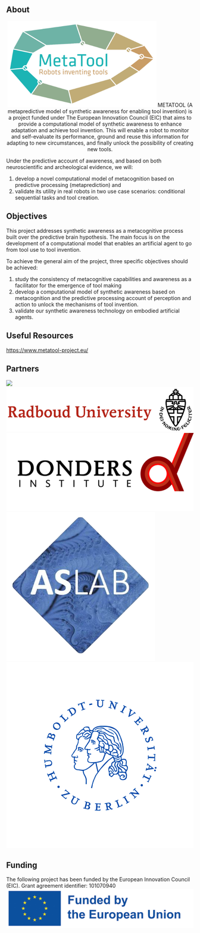 ## About
<p align="center"> 
<img  src="./Images/metatool-logo.png" width = "400">
METATOOL (A metapredictive model of synthetic awareness for enabling tool invention) is a project funded under The European Innovation Council (EIC) that aims to provide a computational model of synthetic awareness to enhance adaptation and achieve tool invention. This will enable a robot to monitor and self-evaluate its performance, ground and reuse this information for adapting to new circumstances, and finally unlock the possibility of creating new tools. 

Under the predictive account of awareness, and based on both neuroscientific and archeological evidence, we will: 
1) develop a novel computational model of metacognition based on predictive processing (metaprediction) and
2) validate its utility in real robots in two use case scenarios: conditional sequential tasks and tool creation.

## Objectives
This project addresses synthetic awareness as a metacognitive process built over the predictive brain hypothesis. The main focus is on the development of a computational model that enables an artificial agent to go from tool use to tool invention. 

To achieve the general aim of the project, three specific objectives should be achieved:
1) study the consistency of metacognitive capabilities and awareness as a facilitator for the emergence of tool making
2) develop a computational model of synthetic awareness based on metacognition and the predictive processing account of perception and action to unlock the mechanisms of tool invention.
3) validate our synthetic awareness technology on embodied artificial agents.

## Useful Resources
https://www.metatool-project.eu/

## Partners

![](./Images/UPM_logo.jpg)
![](./Images/ru_logo_en_color.jpg)
![](./Images/donders_logo.svg)
![](./Images/ASLab_logo_trans.png)
![](./Images/HU_Siegel_HU-blau_4C.jpg)

## Funding
The following project has been funded by the European Innovation Council (EIC).
Grant agreement identifier: 101070940
![](./Images/eu_funded_en.jpg)

<!--
## Contribution guidelines
-->

